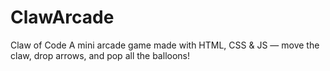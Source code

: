 # ClawArcade
Claw of Code A mini arcade game made with HTML, CSS &amp; JS — move the claw, drop arrows, and pop all the balloons! 
